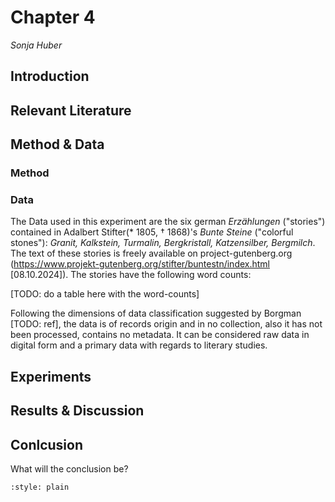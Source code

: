 # Chapter 4

*Sonja Huber*

## Introduction

## Relevant Literature

## Method & Data

### Method

### Data

The Data used in this experiment are the six german *Erzählungen* ("stories") contained in Adalbert Stifter(* 1805, † 1868)'s *Bunte Steine* ("colorful stones"): *Granit, Kalkstein, Turmalin, Bergkristall, Katzensilber, Bergmilch*. The text of these stories is freely available on project-gutenberg.org (https://www.projekt-gutenberg.org/stifter/buntestn/index.html [08.10.2024]).
The stories have the following word counts:

[TODO: do a table here with the word-counts]

Following the dimensions of data classification suggested by Borgman [TODO: ref], the data is of records origin and in no collection, also it has not been processed, contains no metadata. It can be considered raw data in digital form and a primary data with regards to literary studies.

## Experiments

## Results & Discussion

## Conlcusion

What will the conclusion be?

```{bibliography} references_chapter4.bib
:style: plain
```
